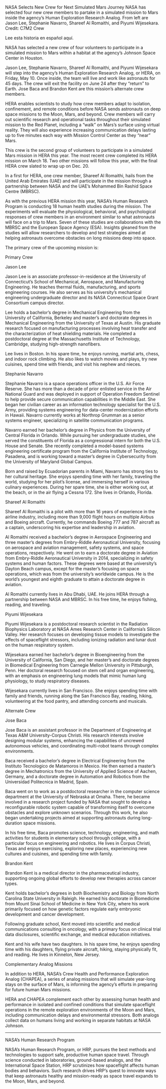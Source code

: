 NASA Selects New Crew for Next Simulated Mars Journey 
 NASA has selected four new crew members to partake in a simulated mission to Mars inside the agency’s Human Exploration Research Analog. From left are Jason Lee, Stephanie Navarro, Shareef Al Romaithi, and Piyumi Wijesekara. Credit: C7M2 Crew

Lee esta historia en español aquí.

NASA has selected a new crew of four volunteers to participate in a simulated mission to Mars within a habitat at the agency’s Johnson Space Center in Houston.

Jason Lee, Stephanie Navarro, Shareef Al Romaithi, and Piyumi Wijesekara will step into the agency’s Human Exploration Research Analog, or HERA, on Friday, May 10. Once inside, the team will live and work like astronauts for 45 days. The crew will exit the facility on June 24 after they “return” to Earth. Jose Baca and Brandon Kent are this mission’s alternate crew members.

HERA enables scientists to study how crew members adapt to isolation, confinement, and remote conditions before NASA sends astronauts on deep space missions to the Moon, Mars, and beyond. Crew members will carry out scientific research and operational tasks throughout their simulated mission to the Red Planet, including a “walk” on Mars’s surface using virtual reality. They will also experience increasing communication delays lasting up to five minutes each way with Mission Control Center as they “near” Mars.

This crew is the second group of volunteers to participate in a simulated Mars mission in HERA this year. The most recent crew completed its HERA mission on March 18. Two other missions will follow this year, with the final HERA crew slated to wrap up on Dec. 20.

In a first for HERA, one crew member, Shareef Al Romaithi, hails from the United Arab Emirates (UAE) and will participate in the mission through a partnership between NASA and the UAE’s Mohammed Bin Rashid Space Centre (MBRSC).

As with the previous HERA mission this year, NASA’s Human Research Program is conducting 18 human health studies during the mission. The experiments will evaluate the physiological, behavioral, and psychological responses of crew members in an environment similar to what astronauts will face on a trip to Mars. Seven of these studies are collaborations with the MBRSC and the European Space Agency (ESA). Insights gleaned from the studies will allow researchers to develop and test strategies aimed at helping astronauts overcome obstacles on long missions deep into space.

The primary crew of the upcoming mission is:

Primary Crew

Jason Lee

Jason Lee is an associate professor-in-residence at the University of Connecticut’s School of Mechanical, Aerospace, and Manufacturing Engineering. He teaches thermal fluids, manufacturing, and sports engineering courses. He also serves as his university’s mechanical engineering undergraduate director and its NASA Connecticut Space Grant Consortium campus director.

Lee holds a bachelor’s degree in Mechanical Engineering from the University of California, Berkeley and master’s and doctorate degrees in Mechanical Engineering from the University of Texas at Austin. His graduate research focused on manufacturing processes involving heat transfer and the characterization of heat shielding materials. He completed a postdoctoral degree at the Massachusetts Institute of Technology, Cambridge, studying high-strength nanofibers.

Lee lives in Boston. In his spare time, he enjoys running, martial arts, chess, and indoor rock climbing. He also likes to watch movies and plays, try new cuisines, spend time with friends, and visit his nephew and nieces.

Stephanie Navarro

Stephanie Navarro is a space operations officer in the U.S. Air Force Reserve. She has more than a decade of prior enlisted service in the Air National Guard and was deployed in support of Operation Freedom Sentinel to help provide secure communication capabilities in the Middle East. She began her civilian career as an information technology specialist for the U.S. Army, providing systems engineering for data-center modernization efforts in Hawaii. Navarro currently works at Northrop Grumman as a senior systems engineer, specializing in satellite communication programs.

Navarro earned her bachelor’s degree in Physics from the University of Central Florida in Orlando. While pursuing her undergraduate studies, she served the constituents of Florida as a congressional intern for both the U.S. House and Senate. She recently completed a model-based systems engineering certificate program from the California Institute of Technology, Pasadena, and is working toward a master’s degree in Cybersecurity from the University of Maryland Global Campus.

Born and raised by Ecuadorian parents in Miami, Navarro has strong ties to her cultural heritage. She enjoys spending time with her family, traveling the world, studying for her pilot’s license, and immersing herself in various culinary experiences. During her spare time, she is either working out, at the beach, or in the air flying a Cessna 172. She lives in Orlando, Florida.

Shareef Al Romaithi

Shareef Al Romaithi is a pilot with more than 16 years of experience in the airline industry, including more than 9,000 flight hours on multiple Airbus and Boeing aircraft. Currently, he commands Boeing 777 and 787 aircraft as a captain, underscoring his expertise and leadership in aviation.

Al Romaithi received a bachelor’s degree in Aerospace Engineering and three master’s degrees from Embry-Riddle Aeronautical University, focusing on aerospace and aviation management, safety systems, and space operations, respectively. He went on to earn a doctorate degree in Aviation from Embry-Riddle Aeronautical University in 2014, specializing in safety systems and human factors. These degrees were based at the university’s Dayton Beach campus, except for the master’s focusing on space operations, which was from the university’s worldwide campus. He is the world’s youngest and eighth graduate to attain a doctorate degree in aviation.

Al Romaithi currently lives in Abu Dhabi, UAE. He joins HERA through a partnership between NASA and MBRSC. In his free time, he enjoys fishing, reading, and traveling.

Piyumi Wijesekara

Piyumi Wijesekara is a postdoctoral research scientist in the Radiation Biophysics Laboratory at NASA Ames Research Center in California’s Silicon Valley. Her research focuses on developing tissue models to investigate the effects of spaceflight stressors, including ionizing radiation and lunar dust on the human respiratory system.

Wijesekara earned her bachelor’s degree in Bioengineering from the University of California, San Diego, and her master’s and doctorate degrees in Biomedical Engineering from Carnegie Mellon University in Pittsburgh, Penn. Her doctoral research focused on stem cell and organ engineering, with an emphasis on engineering lung models that mimic human lung physiology, to study respiratory diseases.

Wijesekara currently lives in San Francisco. She enjoys spending time with family and friends, running along the San Francisco Bay, reading, hiking, volunteering at the food pantry, and attending concerts and musicals.

Alternate Crew

Jose Baca

Jose Baca is an assistant professor in the Department of Engineering at Texas A&M University-Corpus Christi. His research interests involve designing modular systems, enhancing the capabilities of uncrewed autonomous vehicles, and coordinating multi-robot teams through complex environments.

Baca received a bachelor’s degree in Electrical Engineering from the Instituto Tecnologico de Matamoros in Mexico. He then earned a master’s degree in Mechatronics from the University of Applied Science of Aachen, Germany, and a doctorate degree in Automation and Robotics from the Universidad Politecnica in Madrid, Spain.

Baca went on to work as a postdoctoral researcher in the computer science department at the University of Nebraska at Omaha. There, he became involved in a research project funded by NASA that sought to develop a reconfigurable robotic system capable of transforming itself to overcome obstacles and explore unknown scenarios. Through this work, he also began undertaking projects aimed at supporting astronauts during long-duration space missions.

In his free time, Baca promotes science, technology, engineering, and math activities for students in elementary school through college, with a particular focus on engineering and robotics. He lives in Corpus Christi, Texas and enjoys exercising, exploring new places, experiencing new cultures and cuisines, and spending time with family.

Brandon Kent

Brandon Kent is a medical director in the pharmaceutical industry, supporting ongoing global efforts to develop new therapies across cancer types.

Kent holds bachelor’s degrees in both Biochemistry and Biology from North Carolina State University in Raleigh. He earned his doctorate in Biomedicine from Mount Sinai School of Medicine in New York City, where his work primarily focused on how genetic factors regulate early embryonic development and cancer development.

Following graduate school, Kent moved into scientific and medical communications consulting in oncology, with a primary focus on clinical trial data disclosures, scientific exchange, and medical education initiatives.

Kent and his wife have two daughters. In his spare time, he enjoys spending time with his daughters, flying private aircraft, hiking, staying physically fit, and reading. He lives in Kinnelon, New Jersey.

Complementary Analog Missions

In addition to HERA, NASA’s Crew Health and Performance Exploration Analog (CHAPEA), a series of analog missions that will simulate year-long stays on the surface of Mars, is informing the agency’s efforts in preparing for future human Mars missions.

HERA and CHAPEA complement each other by assessing human health and performance in isolated and confined conditions that simulate spaceflight operations in the remote exploration environments of the Moon and Mars, including communication delays and environmental stressors. Both analogs collect data on humans living and working in separate habitats at NASA Johnson.

____

NASA’s Human Research Program

NASA’s Human Research Program, or HRP, pursues the best methods and technologies to support safe, productive human space travel. Through science conducted in laboratories, ground-based analogs, and the International Space Station, HRP scrutinizes how spaceflight affects human bodies and behaviors. Such research drives HRP’s quest to innovate ways that keep astronauts healthy and mission-ready as space travel expands to the Moon, Mars, and beyond.